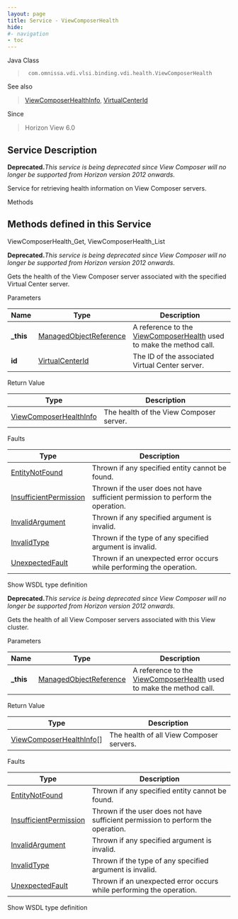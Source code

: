 ```yaml
---
layout: page
title: Service - ViewComposerHealth
hide:
#- navigation
- toc
---
```








Java Class
> ` com.omnissa.vdi.vlsi.binding.vdi.health.ViewComposerHealth`

See also
> [ViewComposerHealthInfo](vdi.health.ViewComposerHealth.ViewComposerHealthInfo.md), [VirtualCenterId](vdi.entity.VirtualCenterId.md)

Since
> Horizon View 6.0





## Service Description

**Deprecated.**_This service is being deprecated since View Composer will no longer be supported from Horizon version 2012 onwards._

Service for retrieving health information on View Composer servers.

Methods

Methods defined in this Service
---
ViewComposerHealth_Get, ViewComposerHealth_List




**Deprecated.**_This service is being deprecated since View Composer will no longer be supported from Horizon version 2012 onwards._

Gets the health of the View Composer server associated with the specified Virtual Center server.

Parameters

Name| Type| Description
---|---|---
**_this**| [ManagedObjectReference](vmodl.ManagedObjectReference.md)|  A reference to the [ViewComposerHealth](vdi.health.ViewComposerHealth.md) used to make the method call.
**id**| [VirtualCenterId](vdi.entity.VirtualCenterId.md)|  The ID of the associated Virtual Center server.




Return Value

Type |  Description
---|---
[ViewComposerHealthInfo](vdi.health.ViewComposerHealth.ViewComposerHealthInfo.md)| The health of the View Composer server.



Faults

Type |  Description
---|---
[EntityNotFound](vdi.fault.EntityNotFound.md)| Thrown if any specified entity cannot be found.
[InsufficientPermission](vdi.fault.InsufficientPermission.md)| Thrown if the user does not have sufficient permission to perform the operation.
[InvalidArgument](vdi.fault.InvalidArgument.md)| Thrown if any specified argument is invalid.
[InvalidType](vdi.fault.InvalidType.md)| Thrown if the type of any specified argument is invalid.
[UnexpectedFault](vdi.fault.UnexpectedFault.md)| Thrown if an unexpected error occurs while performing the operation.

Show WSDL type definition







**Deprecated.**_This service is being deprecated since View Composer will no longer be supported from Horizon version 2012 onwards._

Gets the health of all View Composer servers associated with this View cluster.

Parameters

Name| Type| Description
---|---|---
**_this**| [ManagedObjectReference](vmodl.ManagedObjectReference.md)|  A reference to the [ViewComposerHealth](vdi.health.ViewComposerHealth.md) used to make the method call.



Return Value

Type |  Description
---|---
[ViewComposerHealthInfo[]](vdi.health.ViewComposerHealth.ViewComposerHealthInfo.md)| The health of all View Composer servers.



Faults

Type |  Description
---|---
[EntityNotFound](vdi.fault.EntityNotFound.md)| Thrown if any specified entity cannot be found.
[InsufficientPermission](vdi.fault.InsufficientPermission.md)| Thrown if the user does not have sufficient permission to perform the operation.
[InvalidArgument](vdi.fault.InvalidArgument.md)| Thrown if any specified argument is invalid.
[InvalidType](vdi.fault.InvalidType.md)| Thrown if the type of any specified argument is invalid.
[UnexpectedFault](vdi.fault.UnexpectedFault.md)| Thrown if an unexpected error occurs while performing the operation.

Show WSDL type definition












 

